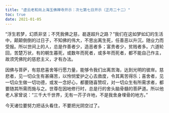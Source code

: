 ```yaml
---
title: "虚云老和尚上海玉佛禅寺开示：次七第七日开示（正月二十二）"
toc: true
date: 2021-01-05
---
```



“浮生若梦，幻质非坚；不凭我佛之慈，曷遂超升之路？”我们在这如梦如幻的生活中，颠颠倒倒的过日子，不知佛的伟大，不思出离生死，任善恶以升沉，随业力而受报。所以世间上的人，总是作善者少，造恶者多；富贵者少，贫贱者多。六道轮回，苦楚万状，有的朝生暮死，或数年而死者，或多年而死者，都不能自己作主，故须凭佛陀的慈悲主义，才有办法。

因佛与菩萨，有慈悲喜舍等行愿力量，能够令我们出离苦海，达到光明的彼岸。慈悲者，见一切众生有甚痛苦，以怜悯爱护之心去救度，令其离苦得乐；喜舍者，见一切众生做一切功德，或发一念好心，都要随喜赞叹，对一切众生有所需求者，都要随其所需而施与之。世尊在因地修行时，总是行的舍头脑骨髓的菩萨道。所以他老人家曾说：“三千大千世界，无有一芥子许地，不是我舍身埋骨的地方。”

今天诸位要努力把话头看住，不要把光阴空过了。